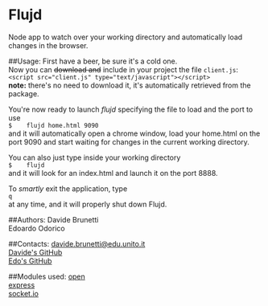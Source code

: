 # Flujd
Node app to watch over your working directory and automatically load changes in the browser.

##Usage:
First have a beer, be sure it's a cold one.  
Now you can ~~download and~~ include in your project the file `client.js`:  
`<script src="client.js" type="text/javascript"></script>`  
**note:** there's no need to download it, it's automatically retrieved from the package.  

You're now ready to launch *flujd* specifying the file to load and the port to use  
`$    flujd home.html 9090`  
and it will automatically open a chrome window, load your home.html on the port 9090 and start waiting for changes in the current working directory.  
  
You can also just type inside your working directory  
`$    flujd`  
and it will look for an index.html and launch it on the port 8888.
  
To *smartly* exit the application, type  
`q`  
at any time, and it will properly shut down Flujd.  

##Authors:
Davide Brunetti  
Edoardo Odorico

##Contacts:
davide.brunetti@edu.unito.it  
[Davide's GitHub](https://github.com/Davideb94)  
[Edo's GitHub](https://github.com/edoardoo)

##Modules used:
[open](https://github.com/pwnall/node-open)  
[express](http://expressjs.com/)  
[socket.io](http://socket.io/)
